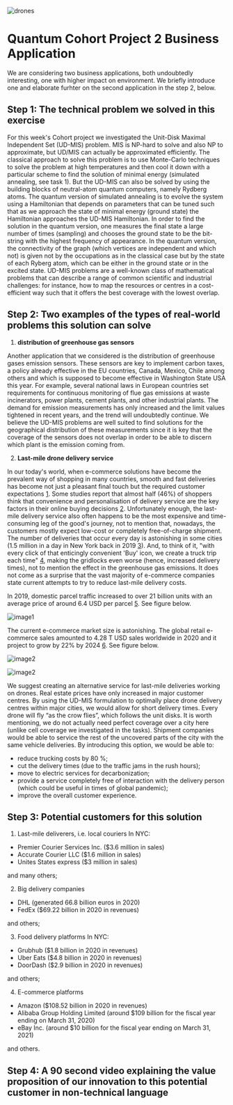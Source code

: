 ![drones](https://github.com/aidaah/CohortProject_2021/blob/main/Week2_Rydberg_Atoms/334.PNG)
# Quantum Cohort Project 2 Business Application

We are considering two business applications, both undoubtedly interesting, one with higher impact on environment. We briefly introduce one and elaborate furhter on the second application in the step 2, below.


## Step 1: The technical problem we solved in this exercise

For this week's Cohort project we investigated the Unit-Disk Maximal Independent Set (UD-MIS) problem. MIS is NP-hard to solve and also NP to approximate, but UD/MIS can actually be approximated efficiently. The classical approach to solve this problem is to use Monte-Carlo techniques to solve the problem at high temperatures and then cool it down with a particular scheme to find the solution of minimal energy (simulated annealing, see task 1). But the UD-MIS can also be solved by using the building blocks of neutral-atom quantum computers, namely Rydberg atoms. The quantum version of simulated annealing is to evolve the system using a Hamiltonian that depends on parameters that can be tuned such that as we approach the state of minimal energy (ground state) the Hamiltonian approaches the UD-MIS Hamiltonian. In order to find the solution in the quantum version, one measures the final state a large number of times (sampling) and chooses the ground state to be the bit-string with the highest frequency of appearance. In the quantum version, the connectivity of the graph (which vertices are independent and which not) is given not by the occupations as in the classical case but by the state of each Ryberg atom, which can be either in the ground state or in the excited state. UD-MIS problems are a well-known class of mathematical problems that can describe a range of common scientific and industrial challenges: for instance, how to map the resources or centres in a cost-efficient way such that it offers the best coverage with the lowest overlap.

## Step 2: Two examples of the types of real-world problems this solution can solve

1. **distribution of greenhouse gas sensors**

Another application that we considered is the distribution of greenhouse gases emission sensors. These sensors are key to implement carbon taxes, a policy already effective in the EU countries, Canada, Mexico, Chile among others and which is supposed to become effective in Washington State USA this year. 
For example, several national laws in European countries set requirements for continuous monitoring of flue gas emissions at waste incinerators, power plants, cement plants, and other industrial plants. The demand for emission measurements has only increased and the limit values tightened in recent years, and the trend will undoubtedly continue. 
We believe the UD-MIS problems are well suited to find solutions for the geographical distribution of these measurements since it is key that the coverage of the sensors does not overlap in order to be able to discern which plant is the emission coming from.

2. **Last-mile drone delivery service**

In our today's world, when e-commerce solutions have become the prevalent way of shopping in many countries, smooth and fast deliveries has become not just a pleasant final touch but the required customer expectations [1](https://www.businessinsider.com/last-mile-delivery-shipping-explained). Some studies report that almost half (46%) of shoppers think that convenience and personalisation of delivery service are the key factors in their online buying decisions [2](https://internetretailing.net/themes/themes/customers-want-more-convenient-delivery-options-study-15924). 
Unfortunately enough, the last-mile delivery service also often happens to be the most expensive and time-consuming leg of the good's journey, not to mention that, nowadays, the customers mostly expect low-cost or completely free-of-charge shipment. 
The number of deliveries that occur every day is astonishing in some cities (1.5 million in a day in New York back in 2019 [3](https://www.nytimes.com/2019/10/27/nyregion/nyc-amazon-delivery.html)). And, to think of it, "with every click of that enticingly convenient 'Buy' icon, we create a truck trip each time" [4](https://time.com/5481981/online-shopping-amazon-free-shipping-traffic-jams/), making the gridlocks even worse (hence, increased delivery times), not to mention the effect in the greenhouse gas emissions.
It does not come as a surprise that the vast majority of e-commerce companies state current attempts to try to reduce last-mile delivery costs.

In 2019, domestic parcel traffic increased to over 21 billion units with an average price of around 6.4 USD per parcel [5](https://www.statista.com/statistics/737418/parcel-traffic-worldwide-by-sector/). See figure below.

![image1](https://github.com/aidaah/CohortProject_2021/blob/main/Week2_Rydberg_Atoms/Slide2.JPG)

The current e-commerce market size is astonishing. The global retail e-commerce sales amounted to 4.28 T USD sales worldwide in 2020 and it project to grow by 22%  by 2024 [6](https://www.statista.com/statistics/379046/worldwide-retail-e-commerce-sales/). See figure below.

![image2](https://github.com/aidaah/CohortProject_2021/blob/main/Week2_Rydberg_Atoms/Slide3.JPG)

![image2](https://github.com/aidaah/CohortProject_2021/blob/main/Week2_Rydberg_Atoms/Slide4.JPG)


We suggest creating an alternative service for last-mile deliveries working on drones. Real estate prices have only increased in major customer centres. By using the UD-MIS formulation to optimally place drone delivery centres within major cities, we would allow for short delivery times. Every drone will fly “as the crow flies”, which follows the unit disks. It is worth mentioning, we do not actually need perfect coverage over a city here (unlike cell coverage we investigated in the tasks). Shipment companies would be able to service the rest of the uncovered parts of the city with the same vehicle deliveries.
By introducing this option, we would be able to:
- reduce trucking costs by 80 %;
- cut the delivery times (due to the traffic jams in the rush hours);
- move to electric services for decarbonization;
- provide a service completely free of interaction with the delivery person (which could be useful in times of global pandemic);
- improve the overall customer experience.


## Step 3: Potential customers for this solution

1.   Last-mile deliverers, i.e. local couriers
In NYC:
  - Premier Courier Services Inc. (\$3.6 million in sales)
  - Accurate Courier LLC (\$1.6 million in sales)
  - Unites States express (\$3 million in sales)

  and many others;
  
2.   Big delivery companies
  - DHL (generated 66.8 billion euros in 2020)
  - FedEx (\$69.22 billion in 2020 in revenues)

  and others;
  
3.   Food delivery platforms
In NYC:
  - Grubhub (\$1.8 billion in 2020 in revenues)
  - Uber Eats (\$4.8 billion in 2020 in revenues)
  - DoorDash (\$2.9 billion in 2020 in revenues)

  and others;
  
4.   E-commerce platforms
  - Amazon (\$108.52 billion in 2020 in revenues)
  - Alibaba Group Holding Limited (around \$109 billion  for the fiscal year ending on March 31, 2020)
  - eBay Inc.  (around \$10 billion  for the fiscal year ending on March 31, 2021)

  and others.


## Step 4: A 90 second video explaining the value proposition of our innovation to this potential customer in non-technical language


